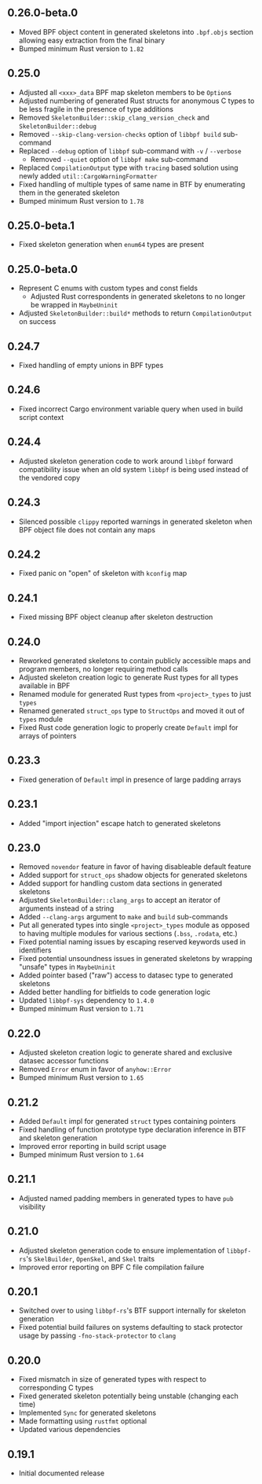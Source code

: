 0.26.0-beta.0
-------------
- Moved BPF object content in generated skeletons into `.bpf.objs` section
  allowing easy extraction from the final binary
- Bumped minimum Rust version to `1.82`


0.25.0
------
- Adjusted all `<xxx>_data` BPF map skeleton members to be `Option`s
- Adjusted numbering of generated Rust structs for anonymous C types to be
  less fragile in the presence of type additions
- Removed `SkeletonBuilder::skip_clang_version_check` and
  `SkeletonBuilder::debug`
- Removed `--skip-clang-version-checks` option of `libbpf build`
  sub-command
- Replaced `--debug` option of `libbpf` sub-command with `-v` /
  `--verbose`
  - Removed `--quiet` option of `libbpf make` sub-command
- Replaced `CompilationOutput` type with `tracing` based solution using
  newly added `util::CargoWarningFormatter`
- Fixed handling of multiple types of same name in BTF by enumerating
  them in the generated skeleton
- Bumped minimum Rust version to `1.78`


0.25.0-beta.1
-------------
- Fixed skeleton generation when `enum64` types are present


0.25.0-beta.0
-------------
- Represent C enums with custom types and const fields
  - Adjusted Rust correspondents in generated skeletons to no longer be
    wrapped in `MaybeUninit`
- Adjusted `SkeletonBuilder::build*` methods to return
  `CompilationOutput` on success


0.24.7
------
- Fixed handling of empty unions in BPF types


0.24.6
------
- Fixed incorrect Cargo environment variable query when used in build
  script context


0.24.4
------
- Adjusted skeleton generation code to work around `libbpf` forward
  compatibility issue when an old system `libbpf` is being used instead
  of the vendored copy


0.24.3
------
- Silenced possible `clippy` reported warnings in generated skeleton
  when BPF object file does not contain any maps


0.24.2
------
- Fixed panic on "open" of skeleton with `kconfig` map


0.24.1
------
- Fixed missing BPF object cleanup after skeleton destruction


0.24.0
------
- Reworked generated skeletons to contain publicly accessible maps and
  program members, no longer requiring method calls
- Adjusted skeleton creation logic to generate Rust types for all types
  available in BPF
- Renamed module for generated Rust types from `<project>_types` to just `types`
- Renamed generated `struct_ops` type to `StructOps` and moved it out of `types`
  module
- Fixed Rust code generation logic to properly create `Default` impl for arrays
  of pointers


0.23.3
------
- Fixed generation of `Default` impl in presence of large padding arrays


0.23.1
------
- Added "import injection" escape hatch to generated skeletons


0.23.0
------
- Removed `novendor` feature in favor of having disableable default
  feature
- Added support for `struct_ops` shadow objects for generated skeletons
- Added support for handling custom data sections in generated skeletons
- Adjusted `SkeletonBuilder::clang_args` to accept an iterator of
  arguments instead of a string
- Added `--clang-args` argument to `make` and `build` sub-commands
- Put all generated types into single `<project>_types` module as opposed to
  having multiple modules for various sections (`.bss`, `.rodata`, etc.)
- Fixed potential naming issues by escaping reserved keywords used in
  identifiers
- Fixed potential unsoundness issues in generated skeletons by wrapping "unsafe"
  types in `MaybeUninit`
- Added pointer based ("raw") access to datasec type to generated skeletons
- Added better handling for bitfields to code generation logic
- Updated `libbpf-sys` dependency to `1.4.0`
- Bumped minimum Rust version to `1.71`


0.22.0
------
- Adjusted skeleton creation logic to generate shared and exclusive datasec
  accessor functions
- Removed `Error` enum in favor of `anyhow::Error`
- Bumped minimum Rust version to `1.65`


0.21.2
------
- Added `Default` impl for generated `struct` types containing pointers
- Fixed handling of function prototype type declaration inference in BTF and
  skeleton generation
- Improved error reporting in build script usage
- Bumped minimum Rust version to `1.64`


0.21.1
------
- Adjusted named padding members in generated types to have `pub` visibility


0.21.0
------
- Adjusted skeleton generation code to ensure implementation of `libbpf-rs`'s
  `SkelBuilder`, `OpenSkel`, and `Skel` traits
- Improved error reporting on BPF C file compilation failure


0.20.1
------
- Switched over to using `libbpf-rs`'s BTF support internally for skeleton
  generation
- Fixed potential build failures on systems defaulting to stack
  protector usage by passing `-fno-stack-protector` to `clang`


0.20.0
------
- Fixed mismatch in size of generated types with respect to corresponding C
  types
- Fixed generated skeleton potentially being unstable (changing each time)
- Implemented `Sync` for generated skeletons
- Made formatting using `rustfmt` optional
- Updated various dependencies


0.19.1
------
- Initial documented release
